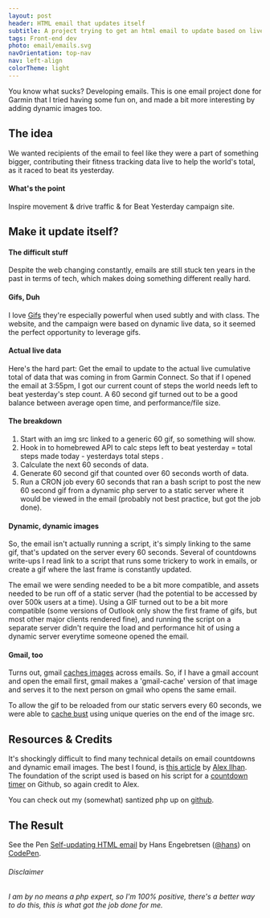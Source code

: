 ```yaml
---
layout: post
header: HTML email that updates itself
subtitle: A project trying to get an html email to update based on live data, on the fly, using gifs of course.
tags: Front-end dev
photo: email/emails.svg
navOrientation: top-nav
nav: left-align
colorTheme: light
---
```

You know what sucks? Developing emails. This is one email project done for Garmin that I tried having some fun on, and made a bit more interesting by adding dynamic images too.

## The idea
We wanted recipients of the email to feel like they were a part of something bigger, contributing their fitness tracking data live to help the world's total, as it raced to beat its yesterday.

#### What's the point
Inspire movement & drive traffic & for Beat Yesterday campaign site.


## Make it update itself?
#### The difficult stuff
Despite the web changing constantly, emails are still stuck ten years in the past in terms of tech, which makes doing something different really hard.

#### Gifs, Duh
I love [Gifs](https://dribbble.com/HansE) they're especially powerful when used subtly and with class. The website, and the campaign were based on dynamic live data, so it seemed the perfect opportunity to leverage gifs.

#### Actual live data
Here's the hard part: Get the email to update to the actual live cumulative total of data that was coming in from Garmin Connect. So that if I opened the email at 3:55pm, I got our current count of steps the world needs left to beat yesterday's step count. A 60 second gif turned out to be a good balance between average open time, and performance/file size.


#### The breakdown
1. Start with an img src linked to a generic 60 gif, so something will show.
2. Hook in to homebrewed API to calc steps left to beat yesterday = total steps made today - yesterdays total steps .
3. Calculate the next 60 seconds of data.
4. Generate 60 second gif that counted over 60 seconds worth of data.
5. Run a CRON job every 60 seconds that ran a bash script to post the new 60 second gif from a dynamic php server to a static server where it would be viewed in the email (probably not best practice, but got the job done).
<span class="emails"></span>

#### Dynamic, dynamic images
So, the email isn't actually running a script, it's simply linking to the same gif, that's updated on the server every 60 seconds. Several of countdowns write-ups I read link to a script that runs some trickery to work in emails, or create a gif where the last frame is constantly updated.

The email we were sending needed to be a bit more compatible, and assets needed to be run off of a static server (had the potential to be accessed by over 500k users at a time). Using a GIF turned out to be a bit more compatible (some versions of Outlook only show the first frame of gifs, but most other major clients rendered fine), and running the script on a separate server didn't require the load and performance hit of using a dynamic server everytime someone opened the email.

#### Gmail, too
Turns out, gmail [caches images](https://litmus.com/blog/gmail-adds-image-caching-what-you-need-to-know) across emails. So, if I have a gmail account and open the email first, gmail makes a 'gmail-cache' version of that image and serves it to the next person on gmail who opens the same email.

To allow the gif to be reloaded from our static servers every 60 seconds, we were able to [cache bust](http://www.redant.com.au/how-we-do/cache-busting-gmail-new-image-caching/) using unique queries on the end of the image src.


## Resources & Credits
It's shockingly difficult to find many technical details on email countdowns and dynamic email images. The best I found, is [this article](https://litmus.com/community/learning/27-how-to-add-a-countdown-timer-to-your-email) by [Alex Ilhan](http://codepen.io/Omgitsonlyalex/). The foundation of the script used is based on his script for a [countdown timer](https://github.com/Omgitsonlyalex/EmailCountdown) on Github, so again credit to Alex.

You can check out my (somewhat) santized php up on [github](https://github.com/HansEngebretsen/dynamic-email).


## The Result

<p data-height="500" data-theme-id="21124" data-slug-hash="qbyYEr" data-default-tab="result" data-user="hans" data-embed-version="2" class="codepen">See the Pen <a href="https://codepen.io/hans/pen/qbyYEr/">Self-updating HTML email</a> by Hans Engebretsen (<a href="http://codepen.io/hans">@hans</a>) on <a href="http://codepen.io">CodePen</a>.</p>
<script async src="//assets.codepen.io/assets/embed/ei.js"></script>

###### Disclaimer
*I am by no means a php expert, so I'm 100% positive, there's a better way to do this, this is what got the job done for me.*